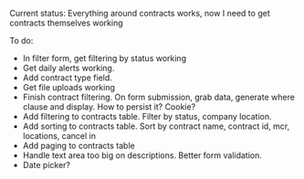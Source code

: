 Current status: Everything around contracts works, now I need to get contracts themselves working

To do:

* In filter form, get filtering by status working
* Get daily alerts working.
* Add contract type field.
* Get file uploads working
* Finish contract filtering. On form submission, grab data, generate where clause and display. How to persist it? Cookie?
* Add filtering to contracts table. Filter by status, company location.
* Add sorting to contracts table. Sort by contract name, contract id, mcr, locations, cancel in
* Add paging to contracts table
* Handle text area too big on descriptions. Better form validation.
* Date picker?
